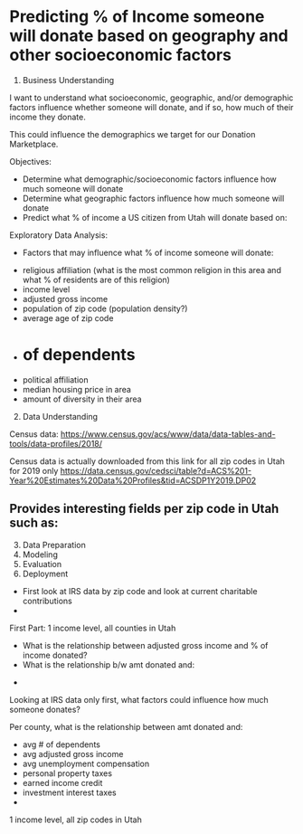 # Predicting % of Income someone will donate based on geography and other socioeconomic factors

1. Business Understanding

I want to understand what socioeconomic, geographic, and/or demographic factors influence whether someone will donate, and if so, how much of their income they donate.

This could influence the demographics we target for our Donation Marketplace.

Objectives:
- Determine what demographic/socioeconomic factors influence how much someone will donate
- Determine what geographic factors influence how much someone will donate
- Predict what % of income a US citizen from Utah will donate based on:

Exploratory Data Analysis:
- Factors that may influence what % of income someone will donate:
* religious affiliation (what is the most common religion in this area and what % of residents are of this religion)
* income level 
* adjusted gross income
* population of zip code (population density?)
* average age of zip code
* # of dependents
* political affiliation
* median housing price in area
* amount of diversity in their area

2. Data Understanding

Census data:
https://www.census.gov/acs/www/data/data-tables-and-tools/data-profiles/2018/

Census data is actually downloaded from this link for all zip codes in Utah for 2019 only
https://data.census.gov/cedsci/table?d=ACS%201-Year%20Estimates%20Data%20Profiles&tid=ACSDP1Y2019.DP02

Provides interesting fields per zip code in Utah such as:
- 
3. Data Preparation
4. Modeling
5. Evaluation
6. Deployment

- First look at IRS data by zip code and look at current charitable contributions
- 

First Part:
1 income level, all counties in Utah

- What is the relationship between adjusted gross income and % of income donated?
- What is the relationship b/w amt donated and:
* 

Looking at IRS data only first, what factors could influence how much someone donates? 

Per county, what is the relationship between amt donated and:
- avg # of dependents
- avg adjusted gross income
- avg unemployment compensation
- personal property taxes
- earned income credit
- investment interest taxes
- 
1 income level, all zip codes in Utah
